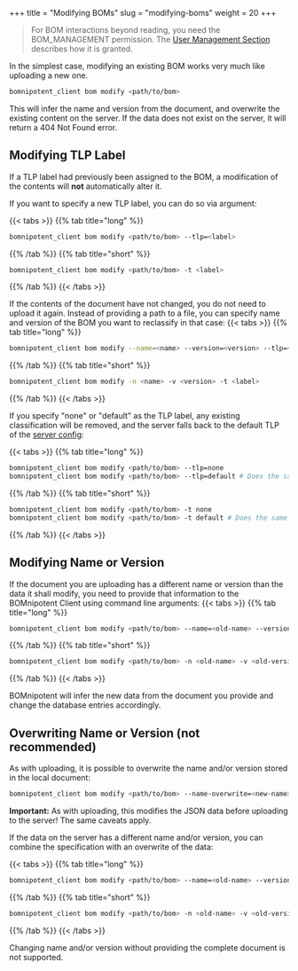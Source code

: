 +++
title = "Modifying BOMs"
slug = "modifying-boms"
weight = 20
+++

> For BOM interactions beyond reading, you need the BOM_MANAGEMENT permission. The [User Management Section](/client/manager/user-management/) describes how it is granted.

In the simplest case, modifying an existing BOM works very much like uploading a new one.
```bash
bomnipotent_client bom modify <path/to/bom>
```

This will infer the name and version from the document, and overwrite the existing content on the server. If the data does not exist on the server, it will return a 404 Not Found error.

## Modifying TLP Label

If a TLP label had previously been assigned to the BOM, a modification of the contents will **not** automatically alter it.

If you want to specify a new TLP label, you can do so via argument:

{{< tabs >}}
{{% tab title="long" %}}
```bash
bomnipotent_client bom modify <path/to/bom> --tlp=<label>
```
{{% /tab %}}
{{% tab title="short" %}}
```bash
bomnipotent_client bom modify <path/to/bom> -t <label>
```
{{% /tab %}}
{{< /tabs >}}

If the contents of the document have not changed, you do not need to upload it again. Instead of providing a path to a file, you can specify name and version of the BOM you want to reclassify in that case:
{{< tabs >}}
{{% tab title="long" %}}
```bash
bomnipotent_client bom modify --name=<name> --version=<version> --tlp=<label>
```
{{% /tab %}}
{{% tab title="short" %}}
```bash
bomnipotent_client bom modify -n <name> -v <version> -t <label>
```
{{% /tab %}}
{{< /tabs >}}

If you specify "none" or "default" as the TLP label, any existing classification will be removed, and the server falls back to the default TLP of the [server config](/server/configuration/default-tlp/):

{{< tabs >}}
{{% tab title="long" %}}
```bash
bomnipotent_client bom modify <path/to/bom> --tlp=none
bomnipotent_client bom modify <path/to/bom> --tlp=default # Does the same
```
{{% /tab %}}
{{% tab title="short" %}}
```bash
bomnipotent_client bom modify <path/to/bom> -t none
bomnipotent_client bom modify <path/to/bom> -t default # Does the same
```
{{% /tab %}}
{{< /tabs >}}

## Modifying Name or Version

If the document you are uploading has a different name or version than the data it shall modify, you need to provide that information to the BOMnipotent Client using command line arguments:
{{< tabs >}}
{{% tab title="long" %}}
```bash
bomnipotent_client bom modify <path/to/bom> --name=<old-name> --version=<old-version>
```
{{% /tab %}}
{{% tab title="short" %}}
```bash
bomnipotent_client bom modify <path/to/bom> -n <old-name> -v <old-version>
```
{{% /tab %}}
{{< /tabs >}}

BOMnipotent will infer the new data from the document you provide and change the database entries accordingly.

## Overwriting Name or Version (not recommended)

As with uploading, it is possible to overwrite the name and/or version stored in the local document:

```bash
bomnipotent_client bom modify <path/to/bom> --name-overwrite=<new-name> --version-overwrite=<new-version>
```

**Important:** As with uploading, this modifies the JSON data before uploading to the server! The same caveats apply.

If the data on the server has a different name and/or version, you can combine the specification with an overwrite of the data:

{{< tabs >}}
{{% tab title="long" %}}
```bash
bomnipotent_client bom modify <path/to/bom> --name=<old-name> --version=<old-version> --name-overwrite=<new-name> --version-overwrite=<new-version>
```
{{% /tab %}}
{{% tab title="short" %}}
```bash
bomnipotent_client bom modify <path/to/bom> -n <old-name> -v <old-version> --name-overwrite=<new-name> --version-overwrite=<new-version>
```
{{% /tab %}}
{{< /tabs >}}

Changing name and/or version without providing the complete document is not supported.
